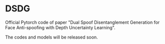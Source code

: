 # DSDG

Official Pytorch code of paper "Dual Spoof Disentanglement Generation for Face Anti-spoofing with Depth Uncertainty Learning".

The codes and models will be released soon.
